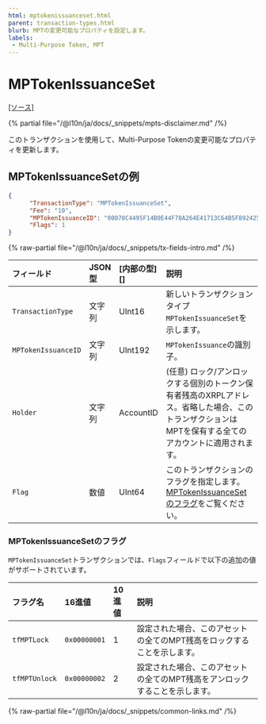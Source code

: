 ```yaml
---
html: mptokenissuanceset.html
parent: transaction-types.html
blurb: MPTの変更可能なプロパティを設定します。
labels:
 - Multi-Purpose Token, MPT
---
```

# MPTokenIssuanceSet
[[ソース]](https://github.com/XRPLF/rippled/blob/master/src/xrpld/app/tx/detail/MPTokenIssuanceSet.cpp "ソース")

{% partial file="/@l10n/ja/docs/_snippets/mpts-disclaimer.md" /%}

このトランザクションを使用して、Multi-Purpose Tokenの変更可能なプロパティを更新します。

## MPTokenIssuanceSetの例

```json 
{
      "TransactionType": "MPTokenIssuanceSet",
      "Fee": "10",
      "MPTokenIssuanceID": "00070C4495F14B0E44F78A264E41713C64B5F89242540EE255534400000000000000",
      "Flags": 1
}
```

<!-- ## MPTokenIssuanceSetのフィールド -->

{% raw-partial file="/@l10n/ja/docs/_snippets/tx-fields-intro.md" /%}

| フィールド         | JSON型             | [内部の型][] | 説明                |
|:-------------------|:-------------------|:-------------|:-------------------|
| `TransactionType`  | 文字列             | UInt16       | 新しいトランザクションタイプ`MPTokenIssuanceSet`を示します。 |
| `MPTokenIssuanceID`| 文字列             | UInt192      | `MPTokenIssuance`の識別子。 |
| `Holder`           | 文字列             | AccountID    | (任意) ロック/アンロックする個別のトークン保有者残高のXRPLアドレス。省略した場合、このトランザクションはMPTを保有する全てのアカウントに適用されます。 |
| `Flag`             | 数値               | UInt64       | このトランザクションのフラグを指定します。[MPTokenIssuanceSetのフラグ](#mptokenissuancesetのフラグ)をご覧ください。 |

### MPTokenIssuanceSetのフラグ

`MPTokenIssuanceSet`トランザクションでは、`Flags`フィールドで以下の追加の値がサポートされています。

| フラグ名           | 16進値       | 10進値        | 説明                          |
|:-------------------|:-------------|:--------------|:------------------------------|
| `tfMPTLock`        | `0x00000001` | 1             | 設定された場合、このアセットの全てのMPT残高をロックすることを示します。 |
| `tfMPTUnlock`      | `0x00000002` | 2             | 設定された場合、このアセットの全てのMPT残高をアンロックすることを示します。 |

{% raw-partial file="/@l10n/ja/docs/_snippets/common-links.md" /%}
